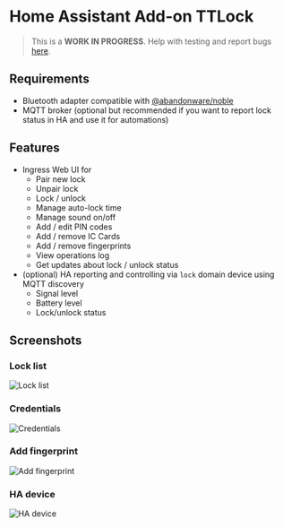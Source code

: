 # Home Assistant Add-on TTLock

> This is a **WORK IN PROGRESS**. Help with testing and report bugs [here](https://github.com/jeczmien/ttlock-hass-addons/issues).

## Requirements
- Bluetooth adapter compatible with [@abandonware/noble](https://github.com/abandonware/noble)
- MQTT broker (optional but recommended if you want to report lock status in HA and use it for automations)

## Features
- Ingress Web UI for
  - Pair new lock
  - Unpair lock
  - Lock / unlock
  - Manage auto-lock time
  - Manage sound on/off
  - Add / edit PIN codes
  - Add / remove IC Cards
  - Add / remove fingerprints
  - View operations log
  - Get updates about lock / unlock status
- (optional) HA reporting and controlling via `lock` domain device using MQTT discovery
  - Signal level
  - Battery level
  - Lock/unlock status

## Screenshots

### Lock list  
![Lock list](https://raw.githubusercontent.com/jeczmien/ttlock-hass-addons/master/ttlock-hass-integration/img/frontend1.png)  

### Credentials  
![Credentials](https://raw.githubusercontent.com/jeczmien/ttlock-hass-addons/master/ttlock-hass-integration/img/frontend2.png)  

### Add fingerprint  
![Add fingerprint](https://raw.githubusercontent.com/jeczmien/ttlock-hass-addons/master/ttlock-hass-integration/img/frontend3.png)  

### HA device
![HA device](https://raw.githubusercontent.com/jeczmien/ttlock-hass-addons/master/ttlock-hass-integration/img/ha1.png)  


